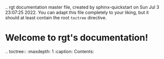 .. rgt documentation master file, created by
   sphinx-quickstart on Sun Jul  3 23:07:25 2022.
   You can adapt this file completely to your liking, but it should at least
   contain the root `toctree` directive.

Welcome to rgt's documentation!
===============================

.. toctree::
   :maxdepth: 1
   :caption: Contents:
